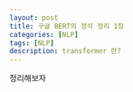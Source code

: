 ```yaml
---
layout: post
title: 구글 BERT의 정석 정리 1장
categories: [NLP]
tags: [NLP]
description: transformer 란?
---
```


정리해보자